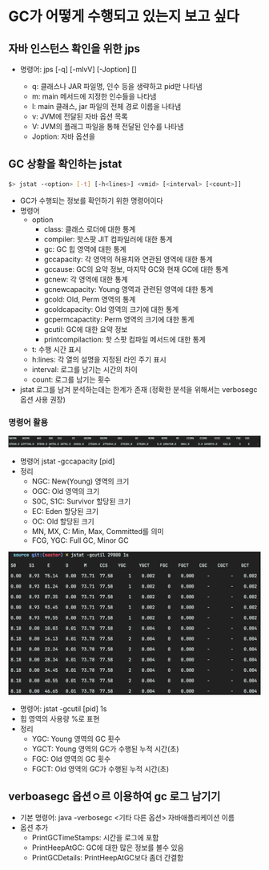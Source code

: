 # GC가 어떻게 수행되고 있는지 보고 싶다

## 자바 인스턴스 확인을 위한 jps
- 명령어: jps [-q] [-mlvV] [-Joption] [<hostid>]
    - q: 클래스나 JAR 파일명, 인수 등을 생략하고 pid만 나타냄
    - m: main 메서드에 지정한 인수들을 나타냄
    - l: main 클래스, jar 파일의 전체 경로 이름을 나타냄
    - v: JVM에 전달된 자바 옵션 목록
    - V: JVM의 플래그 파일을 통해 전달된 인수를 나타냄
    - Joption: 자바 옵션을 

## GC 상황을 확인하는 jstat
``` bash 
$> jstat -<option> [-t] [-h<lines>] <vmid> [<interval> [<count>]]
```
- GC가 수행되는 정보를 확인하기 위한 명령어이다
- 명령어
    - option
        - class: 클래스 로더에 대한 통계
        - compiler: 핫스팟 JIT 컴파일러에 대한 통계
        - gc: GC 힙 영역에 대한 통계
        - gccapacity: 각 영역의 허용치와 연관된 영역에 대한 통계
        - gccause: GC의 요약 정보, 마지막 GC와 현재 GC에 대한 통계
        - gcnew: 각 영역에 대한 통계
        - gcnewcapacity: Young 영역과 관련된 영역에 대한 통계
        - gcold: Old, Perm 영역의 통계
        - gcoldcapacity: Old 영역의 크기에 대한 통계
        - gcpermcapactity: Perm 영역의 크기에 대한 통계
        - gcutil: GC에 대한 요약 정보
        - printcompilaction: 핫 스팟 컴파일 메서드에 대한 통계
    - t: 수행 시간 표시
    - h:lines: 각 열의 설명을 지정된 라인 주기 표시
    - interval: 로그를 남기는 시간의 차이
    - count: 로그를 남기는 횟수
- jstat 로그를 남겨 분석하는데는 한계가 존재 (정확한 분석을 위해서는 verbosegc 옵션 사용 권장)
### 명령어 활용
![jstat](./img/jstat.png)
- 명령어 jstat -gccapacity [pid]
- 정리
    - NGC: New(Young) 영역의 크기
    - OGC: Old 영역의 크기
    - S0C, S1C: Survivor 할당된 크기
    - EC: Eden 할당된 크기
    - OC: Old 할당된 크기
    - MN, MX, C: Min, Max, Committed를 의미
    - FCG, YGC: Full GC, Minor GC

![jstat_gcutil](./img/jstat_gcutil.png)
- 명령어: jstat -gcutil [pid] 1s
- 힙 영역의 사용량 %로 표현
- 정리
    - YGC: Young 영역의 GC 횟수
    - YGCT: Young 영역의 GC가 수행된 누적 시간(초)
    - FGC: Old 영역의 GC 횟수
    - FGCT: Old 영역의 GC가 수행된 누적 시간(초)

## verboasegc 옵션ㅇ르 이용하여 gc 로그 남기기
- 기본 명령어: java -verbosegc <기타 다른 옵션> 자바애플리케이션 이름
- 옵션 추가 
    - PrintGCTimeStamps: 시간을 로그에 포함
    - PrintHeepAtGC: GC에 대한 많은 정보를 볼수 있음
    - PrintGCDetails: PrintHeepAtGC보다 좀더 간결함
